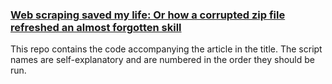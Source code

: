 ### [Web scraping saved my life: Or how a corrupted zip file refreshed an almost forgotten skill](https://yodellingzeke.medium.com/web-scraping-saved-my-life-86e0e9cfe1d8)
This repo contains the code accompanying the article in the title. The script names are self-explanatory and are numbered in the order they should be run.
